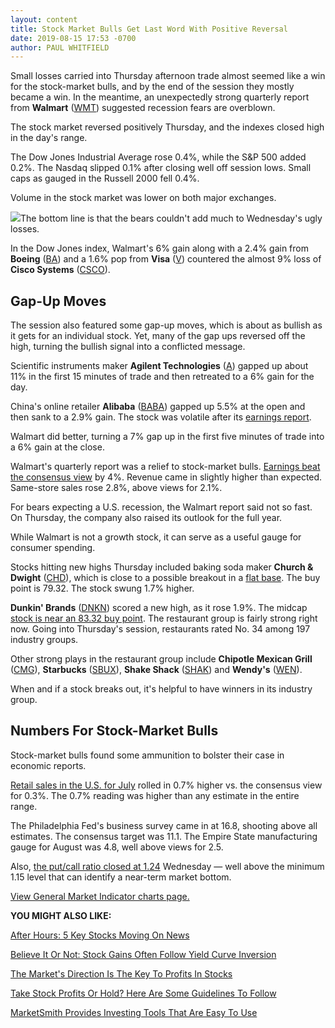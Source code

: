 ```yaml
---
layout: content
title: Stock Market Bulls Get Last Word With Positive Reversal
date: 2019-08-15 17:53 -0700
author: PAUL WHITFIELD
---
```






Small losses carried into Thursday afternoon trade almost seemed like a win for the stock-market bulls, and by the end of the session they mostly became a win. In the meantime, an unexpectedly strong quarterly report from **Walmart** ([WMT](https://research.investors.com/quote.aspx?symbol=WMT)) suggested recession fears are overblown.




The stock market reversed positively Thursday, and the indexes closed high in the day's range.


The Dow Jones Industrial Average rose 0.4%, while the S&P 500 added 0.2%. The Nasdaq slipped 0.1% after closing well off session lows. Small caps as gauged in the Russell 2000 fell 0.4%.


Volume in the stock market was lower on both major exchanges.


![](https://www.investors.com/wp-content/uploads/2019/08/MP081919-274x300.jpg)The bottom line is that the bears couldn't add much to Wednesday's ugly losses.


In the Dow Jones index, Walmart's 6% gain along with a 2.4% gain from **Boeing** ([BA](https://research.investors.com/quote.aspx?symbol=BA)) and a 1.6% pop from **Visa** ([V](https://research.investors.com/quote.aspx?symbol=V)) countered the almost 9% loss of **Cisco Systems** ([CSCO](https://research.investors.com/quote.aspx?symbol=CSCO)).


Gap-Up Moves
------------


The session also featured some gap-up moves, which is about as bullish as it gets for an individual stock. Yet, many of the gap ups reversed off the high, turning the bullish signal into a conflicted message.


Scientific instruments maker **Agilent Technologies** ([A](https://research.investors.com/quote.aspx?symbol=A)) gapped up about 11% in the first 15 minutes of trade and then retreated to a 6% gain for the day.


China's online retailer **Alibaba** ([BABA](https://research.investors.com/quote.aspx?symbol=BABA)) gapped up 5.5% at the open and then sank to a 2.9% gain. The stock was volatile after its [earnings report](https://www.investors.com/news/technology/alibaba-earnings-q1-2020-alibaba-stock/).


Walmart did better, turning a 7% gap up in the first five minutes of trade into a 6% gain at the close.



Walmart's quarterly report was a relief to stock-market bulls. [Earnings beat the consensus view](https://www.investors.com/news/walmart-earnings-q2-2019-walmart-stock-dow-jones/) by 4%. Revenue came in slightly higher than expected. Same-store sales rose 2.8%, above views for 2.1%.


For bears expecting a U.S. recession, the Walmart report said not so fast. On Thursday, the company also raised its outlook for the full year.


While Walmart is not a growth stock, it can serve as a useful gauge for consumer spending.


Stocks hitting new highs Thursday included baking soda maker **Church & Dwight** ([CHD](https://research.investors.com/quote.aspx?symbol=CHD)), which is close to a possible breakout in a [flat base](https://www.investors.com/how-to-invest/investors-corner/chart-patterns-101-in-a-flat-base-dull-trade-can-be-positive-action/). The buy point is 79.32. The stock swung 1.7% higher.


**Dunkin' Brands** ([DNKN](https://research.investors.com/quote.aspx?symbol=DNKN)) scored a new high, as it rose 1.9%. The midcap [stock is near an 83.32 buy point](https://www.investors.com/research/ibd-stock-of-the-day/dunkin-brands-stock-buy-point/). The restaurant group is fairly strong right now. Going into Thursday's session, restaurants rated No. 34 among 197 industry groups.


Other strong plays in the restaurant group include **Chipotle Mexican Grill** ([CMG](https://research.investors.com/quote.aspx?symbol=CMG)), **Starbucks** ([SBUX](https://research.investors.com/quote.aspx?symbol=SBUX)), **Shake Shack** ([SHAK](https://research.investors.com/quote.aspx?symbol=SHAK)) and **Wendy's** ([WEN](https://research.investors.com/quote.aspx?symbol=WEN)).


When and if a stock breaks out, it's helpful to have winners in its industry group.


Numbers For Stock-Market Bulls
------------------------------


Stock-market bulls found some ammunition to bolster their case in economic reports.


[Retail sales in the U.S. for July](https://www.investors.com/news/economy/retail-sales-economic-growth/) rolled in 0.7% higher vs. the consensus view for 0.3%. The 0.7% reading was higher than any estimate in the entire range.


The Philadelphia Fed's business survey came in at 16.8, shooting above all estimates. The consensus target was 11.1. The Empire State manufacturing gauge for August was 4.8, well above views for 2.5.


Also, [the put/call ratio closed at 1.24](https://www.investors.com/market-trend/stock-market-today/stock-market-bears-lose-put-call-bottom/) Wednesday — well above the minimum 1.15 level that can identify a near-term market bottom.


[View General Market Indicator charts page.](https://www.investors.com/wp-content/uploads/2019/08/IBD1508152622GMI2.pdf)


**YOU MIGHT ALSO LIKE:**


[After Hours: 5 Key Stocks Moving On News](https://www.investors.com/market-trend/stock-market-today/dow-jones-futures-worst-stock-market-rally-nvidia-applied-materials-amd-ge/)


[Believe It Or Not: Stock Gains Often Follow Yield Curve Inversion](https://www.investors.com/how-to-invest/investors-corner/yield-curve-stock-market/)


[The Market's Direction Is The Key To Profits In Stocks](https://www.investors.com/how-to-invest/investors-corner/the-m-in-can-slim-why-market-direction-is-key-to-winning-in-stocks/)


[Take Stock Profits Or Hold? Here Are Some Guidelines To Follow](https://www.investors.com/how-to-invest/investors-corner/sell-and-take-profits-or-hold-here-are-several-guidelines-to-follow/)


[MarketSmith Provides Investing Tools That Are Easy To Use](https://marketsmith.investors.com/?src=A012BF)


 




